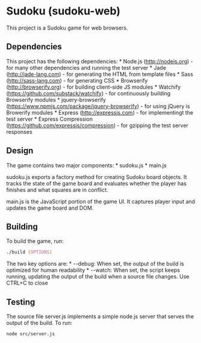 # Sudoku (sudoku-web)

This project is a Sudoku game for web browsers.

## Dependencies

This project has the following dependencies:
    * Node.js (http://nodejs.org) - for many other dependencies and running the test server
    * Jade (http://jade-lang.com) - for generating the HTML from template files
    * Sass (http://sass-lang.com) - for generating CSS
    * Browserify (http://browserify.org) - for building client-side JS modules
    * Watchify (https://github.com/substack/watchify) - for continuously building Browserify modules
    * jquery-browserify (https://www.npmjs.com/package/jquery-browserify) - for using jQuery is Browerify modules
    * Express (http://expressjs.com) - for implementingt the test server
    * Express Compression (https://github.com/expressjs/compression) - for gzipping the test server responses

## Design

The game contains two major components:
    * sudoku.js
    * main.js

sudoku.js exports a factory method for creating Sudoku board objects. It tracks the state of the game board and evaluates whether the player has finishes and what squares are in conflict.

main.js is the JavaScript portion of the game UI. It captures player input and updates the game board and DOM.

## Building

To build the game, run:

```bash
./build [OPTIONS]
```

The two key options are:
    * --debug: When set, the output of the build is optimized for human readability
    * --watch: When set, the script keeps running, updating the output of the build when a source file changes. Use CTRL+C to close

## Testing

The source file server.js implements a simple node.js server that serves the output of the build. To run:

```bash
node src/server.js
```
